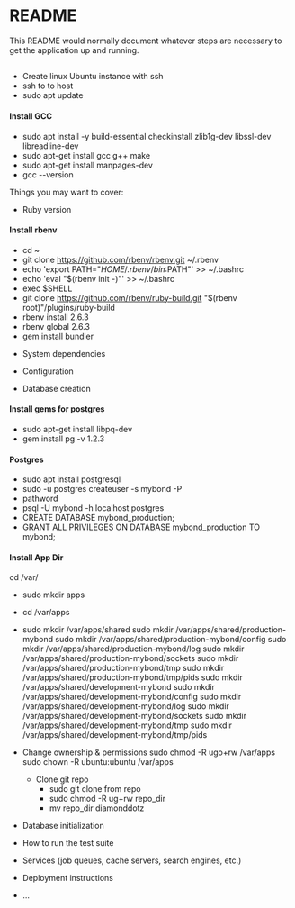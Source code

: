 # README

This README would normally document whatever steps are necessary to get the
application up and running.

##
- Create linux Ubuntu instance with ssh
- ssh to to host
- sudo apt update

#### Install GCC
- sudo apt install -y build-essential checkinstall zlib1g-dev libssl-dev libreadline-dev
- sudo apt-get install gcc g++ make
- sudo apt-get install manpages-dev
- gcc --version

Things you may want to cover:

* Ruby version
#### Install rbenv
- cd ~
- git clone https://github.com/rbenv/rbenv.git ~/.rbenv
- echo 'export PATH="$HOME/.rbenv/bin:$PATH"' >> ~/.bashrc
- echo 'eval "$(rbenv init -)"' >> ~/.bashrc
- exec $SHELL
- git clone https://github.com/rbenv/ruby-build.git "$(rbenv root)"/plugins/ruby-build
- rbenv install 2.6.3
- rbenv global 2.6.3
- gem install bundler

* System dependencies

* Configuration

* Database creation

#### Install gems for postgres
- sudo apt-get install libpq-dev
- gem install pg -v 1.2.3

#### Postgres
- sudo apt install postgresql
- sudo -u postgres createuser -s mybond -P
- pathword
- psql -U mybond -h localhost postgres
- CREATE DATABASE mybond_production;
- GRANT ALL PRIVILEGES ON DATABASE mybond_production TO mybond;


#### Install App Dir
cd /var/
  - sudo mkdir apps
  - cd /var/apps
  - sudo mkdir /var/apps/shared
sudo mkdir /var/apps/shared/production-mybond
sudo mkdir /var/apps/shared/production-mybond/config
sudo mkdir /var/apps/shared/production-mybond/log
sudo mkdir /var/apps/shared/production-mybond/sockets
sudo mkdir /var/apps/shared/production-mybond/tmp
sudo mkdir /var/apps/shared/production-mybond/tmp/pids
sudo mkdir /var/apps/shared/development-mybond
sudo mkdir /var/apps/shared/development-mybond/config
sudo mkdir /var/apps/shared/development-mybond/log
sudo mkdir /var/apps/shared/development-mybond/sockets
sudo mkdir /var/apps/shared/development-mybond/tmp
sudo mkdir /var/apps/shared/development-mybond/tmp/pids


  - Change ownership & permissions
sudo chmod -R ugo+rw /var/apps
sudo chown -R ubuntu:ubuntu /var/apps
    - Clone git repo
      - sudo git clone from repo
      - sudo chmod -R ug+rw repo_dir
      - mv repo_dir diamonddotz


* Database initialization

* How to run the test suite

* Services (job queues, cache servers, search engines, etc.)

* Deployment instructions

* ...
